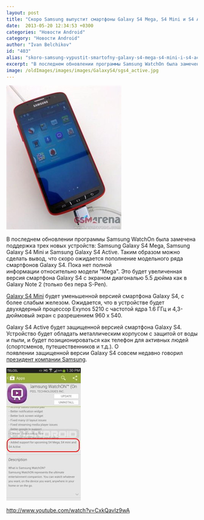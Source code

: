 ```yaml
---
layout: post
title: "Скоро Samsung выпустит смартфоны Galaxy S4 Mega, S4 Mini и S4 Active"
date:  2013-05-20 12:34:53 +0300
categories: "Новости Android"
category: "Новости Android"
author: "Ivan Belchikov"
id: "403"
alias: "skoro-samsung-vypustit-smartofny-galaxy-s4-mega-s4-mini-i-s4-active"
excerpt: "В последнем обновлении программы Samsung WatchOn была замечена поддержка трех новых устройств: Samsung Galaxy S4 Mega, Samsung Galaxy S4 Mini и Samsung Galaxy S4 Active. Таким образом можно сделать вывод, что скоро ожидается пополнение модельного ряда смартфонов Galaxy S4."
image: /oldImages/images/images/GalaxyS4/sgs4_active.jpg
---
```

<img src="/oldImages/images/images/GalaxyS4/sgs4_active.jpg" alt="Samsung Galaxy S4 Active">


В последнем обновлении программы Samsung WatchOn была замечена поддержка трех новых устройств: Samsung Galaxy S4 Mega, Samsung Galaxy S4 Mini и Samsung Galaxy S4 Active. Таким образом можно сделать вывод, что скоро ожидается пополнение модельного ряда смартфонов Galaxy S4.
Пока нет полной информации относительно модели "Mega". Это будет увеличенная версия смартфона Galaxy S4 с экраном диагональю 5.5 дюйма как в Galaxy Note 2 (только без пера S-Pen). 

<a href="index.php?option=com_content&amp;view=article&amp;id=325&amp;catid=8&amp;Itemid=102">Galaxy S4 Mini</a> будет уменьшенной версией смартфона Galaxy S4, с более слабым железом. Ожидается, что в устройстве будет двухядерный процессор Exynos 5210 с частотой ядра 1.6 ГГц и 4,3-дюймовый экран с разрешением 960 x 540.

Galaxy S4 Active будет защищенной версией смартфона Galaxy S4. Устройство будет обладать металлическим корпусом с защитой от воды и пыли, и будет позиционироваться как телефон для активных людей (спортсменов, путешественников и т.д.). О появлении защищенной версии Galaxy S4 совсем недавно говорил <a href="index.php?option=com_content&amp;view=article&amp;id=373&amp;catid=8&amp;Itemid=102">президент компании Samsung</a>.

<img src="/oldImages/images/images/GalaxyS4/samsung-watchon-changelog-wm-196x350.jpg" alt="Упоминание новых смартфонов" >

http://www.youtube.com/watch?v=CxkQavIz9wA
